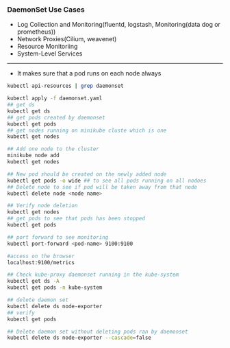 ### DaemonSet Use Cases
- Log Collection and Monitoring(fluentd, logstash, Monitoring(data dog or prometheus))
- Network Proxies(Cilium, weavenet)
- Resource Monitoriing
- System-Level Services
---
- It makes sure that a pod runs on each node always

```bash
kubectl api-resources | grep daemonset

kubectl apply -f daemonset.yaml
## get ds
kubectl get ds
## get pods created by daemonset
kubectl get pods
## get nodes running on minikube cluste which is one
kubectl get nodes

## Add one node to the cluster
minikube node add 
kubectl get nodes

## New pod should be created on the newly added node
kubectl get pods -o wide ## to see all pods running on all nodoes
## Delete node to see if pod will be taken away from that node
kubectl delete node <node name>

## Verify node deletion
kubectl get nodes
## get pods to see that pods has been stopped
kubectl get pods

## port forward to see monitoring
kubectl port-forward <pod-name> 9100:9100

#access on the browser
localhost:9100/metrics

## Check kube-proxy daemonset running in the kube-system
kubectl get ds -A
kubectl get pods -n kube-system

## delete daemon set
kubectl delete ds node-exporter
## verify
kubectl get pods

## Delete daemon set without deleting pods ran by daemonset
kubectl delete ds node-exporter --cascade=false
```
